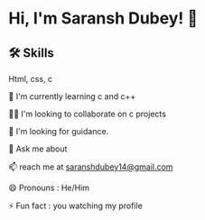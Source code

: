 
# Hi, I'm Saransh Dubey! 👋


## 🛠 Skills
Html, css, c 

🧠 I'm currently learning c and c++

👯‍♀️ I'm looking to collaborate on c projects

🤔 I'm looking for guidance.

💬 Ask me about 

📫 reach me at saranshdubey14@gmail.com

😄 Pronouns : He/Him

⚡️ Fun fact : you watching my profile
